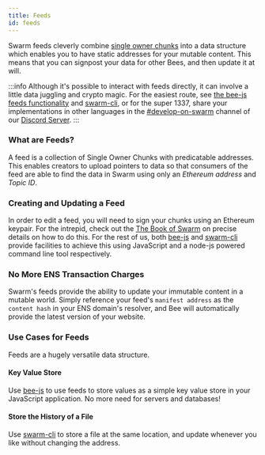 ```yaml
---
title: Feeds
id: feeds
---
```


Swarm feeds cleverly combine
[single owner chunks](/docs/develop/dapps-on-swarm/chunk-types)
into a data structure which enables you to have static addresses for
your mutable content. This means that you can signpost your data for
other Bees, and then update it at will.

:::info
Although it's possible to interact with feeds directly, it can involve
a little data juggling and crypto magic. For the easiest route, see
[the bee-js feeds functionality](/docs/develop/dapps-on-swarm/bee-js) and
[swarm-cli](/docs/operate/working-with-bee/bee-tools), or for the super 1337,
share your implementations in other languages in the
[#develop-on-swarm](https://discord.gg/C6dgqpxZkU) channel of our
[Discord Server](https://discord.gg/wdghaQsGq5).
:::

### What are Feeds?

A feed is a collection of Single Owner Chunks with predicatable addresses. This enables creators to upload pointers to data so that consumers of the feed are able to find the data in Swarm using only an _Ethereum address_ and _Topic ID_.

### Creating and Updating a Feed

In order to edit a feed, you will need to sign your chunks using an
Ethereum keypair. For the intrepid, check out the <a
href="/the-book-of-swarm.pdf" target="_blank" rel="noopener
noreferrer">The Book of Swarm</a> on precise details on how to do
this. For the rest of us, both [bee-js](/docs/develop/dapps-on-swarm/bee-js)
and [swarm-cli](/docs/operate/working-with-bee/bee-tools) provide facilities
to achieve this using JavaScript and a node-js powered command line
tool respectively.

### No More ENS Transaction Charges

Swarm's feeds provide the ability to update your immutable content in a mutable world. Simply reference your feed's `manifest address` as the `content hash` in your ENS domain's resolver, and Bee will automatically provide the latest version of your website.

### Use Cases for Feeds

Feeds are a hugely versatile data structure.

#### Key Value Store

Use [bee-js](/docs/develop/dapps-on-swarm/bee-js) to use feeds to store values as a simple key value store in your JavaScript application. No more need for servers and databases!

#### Store the History of a File

Use [swarm-cli](/docs/operate/working-with-bee/bee-tools) to store a file at the same location, and update whenever you like without changing the address.
